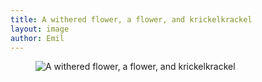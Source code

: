 ```yaml
---
title: A withered flower, a flower, and krickelkrackel
layout: image
author: Emil
---
```

<figure class="bleed">
<img src="/img/emil-drawing/IMG_0341B.jpg" alt="A withered flower, a flower, and krickelkrackel">
</figure>